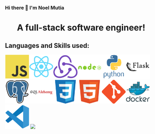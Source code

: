 ### Hi there 👋 I'm Noel Mutia

## <h1 align='center' > A full-stack software engineer! </h1>

## Languages and Skills used:
<img src="https://github.com/devicons/devicon/blob/v2.15.1/icons/javascript/javascript-original.svg" height=80 /><img src="https://github.com/devicons/devicon/blob/v2.15.1/icons/react/react-original.svg" height=80 /><img src="https://github.com/devicons/devicon/blob/v2.15.1/icons/redux/redux-original.svg" height=80 /><img src="https://github.com/devicons/devicon/blob/v2.15.1/icons/nodejs/nodejs-plain-wordmark.svg" height=80 /><img src="https://github.com/devicons/devicon/blob/v2.15.1/icons/python/python-original-wordmark.svg" height=80 /><img src="https://github.com/devicons/devicon/blob/v2.15.1/icons/flask/flask-original-wordmark.svg" height=80 /><img src="https://github.com/devicons/devicon/blob/v2.15.1/icons/postgresql/postgresql-original.svg" height=80 /><img src="https://github.com/devicons/devicon/blob/v2.15.1/icons/sqlalchemy/sqlalchemy-original-wordmark.svg" height=80 /><img src="https://github.com/devicons/devicon/blob/v2.15.1/icons/css3/css3-original.svg" height=80 /><img src="https://github.com/devicons/devicon/blob/v2.15.1/icons/html5/html5-original.svg" height=80 /><img src="https://github.com/devicons/devicon/blob/v2.15.1/icons/git/git-original.svg" height=80 /><img src="https://github.com/devicons/devicon/blob/v2.15.1/icons/docker/docker-original-wordmark.svg" height=80 />
<img src="https://github.com/devicons/devicon/blob/v2.15.1/icons/vscode/vscode-original.svg" height=80 />
<img src="https://static.cdnlogo.com/logos/p/63/pug.svg" height=80 />

<!--
**leonphoenix21/leonphoenix21** is a ✨ _special_ ✨ repository because its `README.md` (this file) appears on your GitHub profile.

Here are some ideas to get you started:



